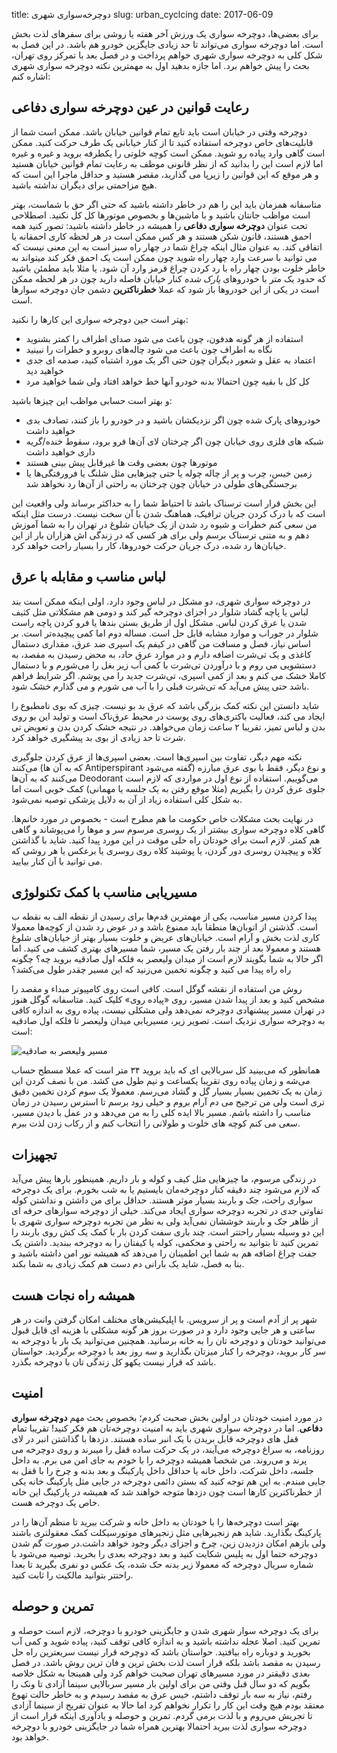 title: دوچرخه‌سواری شهری
slug: urban_cyclcing
date: 2017-06-09

برای بعضی‌ها، دوچرخه سواری یک ورزش آخر هفته یا روشی برای سفرهای لذت بخش است. اما دوچرخه سواری می‌تواند تا حد زیادی جایگزین خودرو هم باشد. در این فصل به شکل کلی به دوچرخه سواری شهری خواهم پرداخت و در فصل بعد با تمرکز روی تهران، بحث را پیش خواهم برد. اما جازه بدهید اول به مهمترین نکته دوچرخه سواری شهری اشاره کنم:

## رعایت قوانین در عین دوچرخه سواری دفاعی
دوچرخه وقتی در خیابان است باید تابع تمام قوانین خیابان باشد. ممکن است شما از قابلیت‌های خاص دوچرخه استفاده کنید تا از کنار خیابانی یک طرف حرکت کنید. ممکن است گاهی وارد پیاده رو شوید. ممکن است کوچه خلوتی را یکطرفه بروید و غیره و غیره اما لازم است این را بدانید که از نظر قانونی موظف به رعایت تمام قوانین خیابان هستید و هر موقع که این قوانین را زیرپا می گذارید، مقصر هستید و حداقل ماجرا این است که هیچ مزاحمتی برای دیگران نداشته باشید. 

متاسفانه همزمان باید این را هم در خاطر داشته باشید که حتی اگر حق با شماست، بهتر است مواظب جانتان باشید و با ماشین‌ها و بخصوص موتورها کل کل نکنید. اصطلاحی تحت عنوان **دوچرخه سواری دفاعی** را همیشه در خاطر داشته باشید: تصور کنید همه احمق هستند، قانون شکن هستند و هر کس ممکن است در هر لحظه کاری احمقانه یا اتفاقی کند. به عنوان مثال اینکه چراغ شما در چهار راه سبز است به این معنی نیست که می توانید با سرعت وارد چهار راه شوید چون ممکن است یک احمق فکر کند میتواند به خاطر خلوت بودن چهار راه با رد کردن چراغ قرمز وارد آن شود. یا مثلا باید مطمئن باشید که حدود یک متر با خودروهای *پارک شده* کنار خیابان فاصله دارید چون در هر لحظه ممکن است در یکی از این خودروها باز شود که عملا **خطرناکترین** دشمن جان دوچرخه سوارها است. 

بهتر است حین دوچرخه سواری این کارها را نکنید:
- استفاده از هر گونه هدفون، چون باعث می شود صدای اطراف را کمتر بشنوید
- نگاه به اطراف چون باعث می شود چاله‌های روبرو و خطرات را نبینید
- اعتماد به عقل و شعور دیگران چون حتی اگر یک مورد اشتباه کنید، صدمه ای جدی خواهید دید
- کل کل با بقیه چون احتمالا بدنه خودرو آنها خط خواهد افتاد ولی شما خواهید مرد

و بهتر است حسابی مواظب این چیزها باشید:
- خودروهای پارک شده چون اگر نزدیکشان باشید و در خودرو را باز کنند، تصادف بدی خواهید داشت
- شبکه های فلزی روی خیابان چون اگر چرختان لای آن‌ها فرو برود، سقوط خنده/گریه داری خواهید داشت
- موتورها چون بعضی وقت ها غیرقابل پیش بینی هستند
- زمین خیس، چرب و پر از چاله چوله یا حتی چیزهایی مثل شلنگ یا فرورفتگی‌ها یا برجستگی‌های طولی در خیابان چون چرختان به راحتی از آن‌ها رد نخواهد شد

این بخش قرار است ترسناک باشد تا احتیاط شما را به حداکثر برساند ولی واقعیت این است که با درک کردن جریان ترافیک، هماهنگ شدن با آن سخت نیست. درست مثل اینکه من سعی کنم خطرات و شیوه رد شدن از یک خیابان شلوغ در تهران را به شما آموزش دهم و به متنی ترسناک برسم ولی برای هر کسی که در زندگی اش هزاران بار از این خیابان‌ها رد شده، درک جریان حرکت خودروها، کار را بسیار راحت خواهد کرد.

## لباس مناسب و مقابله با عرق
در دوچرخه سواری شهری، دو مشکل در لباس وجود دارد. اولی اینکه ممکن است بند لباس یا پاچه گشاد شلوار در اجزای دوچرخه گیر کند و دومی هم مشکلاتی مثل کثیف شدن یا عرق کردن لباس. مشکل اول از طریق بستن بندها یا فرو کردن پاچه راست شلوار در جوراب و موارد مشابه قابل حل است. مساله دوم اما کمی پیچیده‌تر است. بر اساس نیاز، فصل و مسافت من گاهی در کیفم یک اسپری ضد عرق، مقداری دستمال کاغذی و یک تی‌شرت اضافه دارم و در موارد عرق حاد، به محض رسیدن به مقصد، به دستشویی می روم و با درآوردن تی‌شرت با کمی آب زیر بغل را می‌شورم و با دستمال کاملا خشک می کنم و بعد از کمی اسپری، تی‌شرت جدید را می پوشم. اگر شرایط فراهم باشد حتی پیش می‌آید که تی‌شرت قبلی را با آب می شورم و می گذارم خشک شود.

شاید دانستن این نکته کمک بزرگی باشد که عرق بد بو نیست. چیزی که بوی نامطبوع را ایجاد می کند، فعالیت باکتری‌های روی پوست در محیط عرق‌ناک است و تولید این بو روی بدن و لباس تمیز، تقریبا ۲ ساعت زمان می‌خواهد. در نتیجه خشک کردن بدن و تعویض تی شرت تا حد زیادی از بوی بد پیشگیری خواهد کرد. 

نکته مهم دیگر، تفاوت بین اسپری‌ها است. بعضی اسپری‌ها از عرق کردن جلوگیری می‌کنند (که به آن ها Antiperspirant گفته می‌شود) و نوع دیگر، فقط با بوی عرق مبارزه می‌کنند که به آن‌ها Deodorant می‌گوییم. استفاده از نوع اول در مواردی که لازم است جلوی عرق کردن را بگیریم (مثلا موقع رفتن به یک جلسه یا مهمانی) کمک خوبی است اما به شکل کلی استفاده زیاد از آن به دلایل پزشکی توصیه نمی‌شود. 

در نهایت بحث مشکلات خاص حکومت ما هم مطرح است - بخصوص در مورد خانم‌ها. گاهی کلاه دوچرخه سواری بیشتر از یک روسری مرسوم سر و موها را می‌پوشاند و گاهی هم کمتر. لازم است برای خودتان راه حلی موقت در این مورد پیدا کنید. شاید با گذاشتن کلاه و پیچیدن روسری دور گردن، یا پوشیند کلاه روی روسری یا برعکس یا هر روشی که می توانید با آن کنار بیایید.



## مسیریابی مناسب با کمک تکنولوژی
پیدا کردن مسیر مناسب، یکی از مهمترین قدم‌ها برای رسیدن از نقطه الف به نقطه ب است. گذشتن از اتوبان‌ها منطقا باید ممنوع باشد و در عوض رد شدن از کوچه‌ها معمولا کاری لذت بخش و آرام است. خیابان‌های عریض و خلوت بسیار بهتر از خیابان‌های شلوغ هستند و معمولا بعد از چند بار رفتن یک مسیر، شما مسیرهای بهتری کشف می کنید. اما اگر حالا به شما بگویند لازم است از میدان ولیعصر به فلکه اول صادقیه بروید چه؟ چگونه راه راه پیدا می کنید و چگونه تخمین می‌زنید که این مسیر چقدر طول می‌کشد؟

روش من استفاده از نقشه گوگل است. کافی است روی کامپیوتر مبداء و مقصد را مشخص کنید و بعد از پیدا شدن مسیر، روی «پیاده روی» کلیک کنید. متاسفانه گوگل هنوز در تهران مسیر پیشنهادی دوچرخه نمی‌دهد ولی مشکلی نیست، پیاده روی به اندازه کافی به دوچرخه سواری نزدیک است. تصویر زیر، مسیریابی میدان ولیعصر تا فلکه اول صادقیه است:

![مسیر ولیعصر به صادقیه]({filename}/images/valiasr_sadeghiye.png)

همانطور که می‌بینید کل سربالایی ای که باید بروید ۳۴ متر است که عملا مسطح حساب می‌شه و زمان پیاده روی تقریبا یکساعت و نیم طول می کشد. من با نصف کردن این زمان به یک تخمین بسیار بسیار گل و گشاد می‌رسم. معمولا یک سوم کردن تخمین دقیق تری است ولی من ترجیح می دم آرام بروم و خیلی زود برسم تا استرس رسیدن در زمان مناسب را داشته باشم. مسیر بالا ایده کلی را به من می‌دهد و در عمل با دیدن مسیر، سعی می کنم کوچه های خلوت و طولانی را انتخاب کنم و از رکاب زدن لذت ببرم.

## تجهیزات
در زندگی مرسوم، ما چیزهایی مثل کیف و کوله و بار داریم. همینطور بارها پیش می‌آید که لازم می‌شود چند دقیقه کنار دوچرخه‌مان بایستیم یا به شب بخورم. برای یک دوچرخه سواری راحت، جک و باربند بسیار موثر هستند. حداقل برای من داشتن و نداشتن کوله تفاوتی جدی در تجربه دوچرخه سواری ایجاد می‌کند. خیلی از دوچرخه سوارهای حرفه ای از ظاهر جک و باربند خوششان نمی‌آید ولی به نظر من تجربه دوچرخه سواری شهری با این دو وسیله بسیار راحتتر است. چند باری سفت کردن بار با کمک یک کش روی باربند را تمرین کنید تا بتوانید به راحتی و محکمی، کوله یا کیفتان را به دوچرخه ببندید. داشتن یک جفت چراغ اضافه هم به شما این اطمینان را می‌دهد که همیشه نور امن داشته باشید و بنا به فصل، شاید یک بارانی دم دست هم کمک زیادی به شما بکند. 

## همیشه راه نجات هست
شهر پر از آدم است و پر از سرویس. با اپلیکیشن‌های مختلف امکان گرفتن وانت در هر ساعتی و هر جایی وجود دارد و در صورت بروز هر گونه مشکلی با هزینه ای قابل قبول می‌توانید خودتان و دوچرخه تان را به خانه برسانید. همچنین می‌توانید یک بار با دوچرخه به سر کار بروید، دوچرخه را کنار میزتان بگذارید و سه روز بعد با دوچرخه برگردید. حواستان باشد که قرار نیست یکهو کل زندگی تان با دوچرخه بگذرد. 

## امنیت 
در مورد امنیت خودتان در اولین بخش صحبت کردم؛ بخصوص بحث مهم **دوچرخه سواری دفاعی**. اما در دوچرخه سواری شهری باید به امنیت دوچرخه‌تان هم فکر کنید! تقریبا تمام قفل های دوچرخه قابل بریدن با یک انبر ساده هستند. دزدها با گذاشتن انبر در لای روزنامه، به سراغ دوچرخه می‌آیند، در یک حرکت ساده قفل را میبرند و روی دوچرخه می پرند و می‌روند. من شخصا همیشه دوچرخه را با خودم به جای امن می برم. به داخل جلسه، داخل شرکت، داخل خانه یا حداقل داخل پارکینگ و بعد بدنه و چرخ را با قفل به جایی مبندم. به این هم توجه کنید که بستن دائمی دوچرخه در جایی مثل پارکینگ خانه یکی از خطرناکترین کارها است چون دزدها متوجه خواهند شد که همیشه در پارکینگ این خانه خاص یک دوچرخه هست. 

بهتر است دوچرخه‌ها را با خودتان به داخل خانه و شرکت ببرید تا منظم آن‌ها را در پارکینگ بگذارید. شاید هم زنجیرهایی مثل زنجیرهای موتورسیکلت کمک معقولتری باشند ولی بازهم امکان دزدیدن زین، چرخ و اجزای دیگر وجود خواهد داشت.در صورت گم شدن دوچرخه حتما اول به پلیس شکایت کنید و بعد دوچرخه بعدی را بخرید. توصیه می‌شود با شماره سریال دوچرخه که معمولا زیر بدنه حک شده، یک عکس دو نفری بگیرید تا بعدا راحتتر بتوانید مالکیت را ثابت کنید.


## تمرین و حوصله
برای یک دوچرخه سوار شهری شدن و جایگزینی خودرو با دوچرخه، لازم است حوصله و تمرین کنید. اصلا عجله نداشته باشید و به اندازه کافی توقف کنید، پیاده شوید و کمی آب بخورید و دوباره راه بیافتید. حواستان باشد که دوچرخه قرار نیست سریعترین راه حل رسیدن به مقصد باشد بلکه قرار است لذت بخش ترین و فان ترین روش باشد. در فصل بعدی دقیقتر در مورد مسیرهای تهران صحبت خواهم کرد ولی همینجا به شکل خلاصه بگویم که دو سال قبل وقتی من برای اولین بار مسیر سربالایی سینما آزادی تا ونک را رفتم، نیاز به سه بار توقف داشتم، خیس عرق به مقصد رسیدم و به خاطر حالت تهوع معتقد بودم هیچ وقت این کار را تکرار نخواهم کرد اما حالا به عنوان تفریح از سینما آزادی تا تجریش می‌روم و با لذت برمی گردم. تمرین و حوصله و یادآوری اینکه قرار است از دوچرخه سواری لذت ببرید احتمالا بهترین همراه شما در جایگزینی خودرو با دوچرخه خواهد بود.

